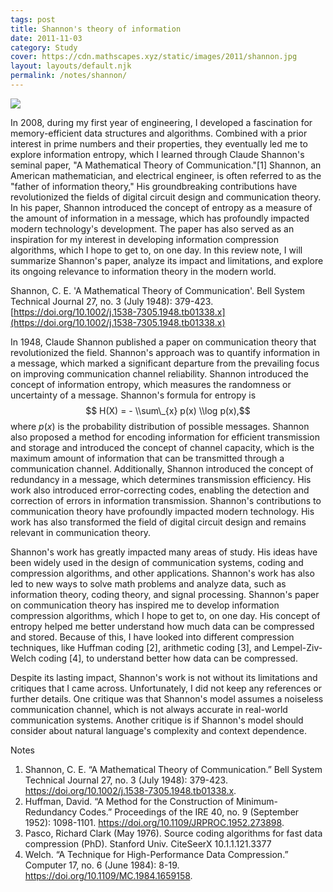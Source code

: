 ```yaml
---
tags: post
title: Shannon's theory of information
date: 2011-11-03
category: Study
cover: https://cdn.mathscapes.xyz/static/images/2011/shannon.jpg
layout: layouts/default.njk
permalink: /notes/shannon/
--- 
```


<img src="https://cdn.mathscapes.xyz/static/images/2011/shannon.jpg"/>
 
In 2008, during my first year of engineering, I developed a fascination for memory-efficient data structures and algorithms. Combined with a prior interest in prime numbers and their properties, they eventually led me to explore information entropy, which I learned through Claude Shannon's seminal paper, "A Mathematical Theory of Communication."[1] Shannon, an American mathematician, and electrical engineer, is often referred to as the "father of information theory," His groundbreaking contributions have revolutionized the fields of digital circuit design and communication theory. In his paper, Shannon introduced the concept of entropy as a measure of the amount of information in a message, which has profoundly impacted modern technology's development. The paper has also served as an inspiration for my interest in developing information compression algorithms, which I hope to get to, on one day. In this review note, I will summarize Shannon's paper, analyze its impact and limitations, and explore its ongoing relevance to information theory in the modern world.

Shannon, C. E. 'A Mathematical Theory of Communication'. Bell System Technical Journal 27, no. 3 (July 1948): 379-423. [https://doi.org/10.1002/j.1538-7305.1948.tb01338.x](https://doi.org/10.1002/j.1538-7305.1948.tb01338.x)
 
In 1948, Claude Shannon published a paper on communication theory that revolutionized the field. Shannon's approach was to quantify information in a message, which marked a significant departure from the prevailing focus on improving communication channel reliability. Shannon introduced the concept of information entropy, which measures the randomness or uncertainty of a message. Shannon's formula for entropy is $$ H(X) = - \\sum\_{x} p(x) \\log p(x),$$ where $p(x)$ is the probability distribution of possible messages. Shannon also proposed a method for encoding information for efficient transmission and storage and introduced the concept of channel capacity, which is the maximum amount of information that can be transmitted through a communication channel. Additionally, Shannon introduced the concept of redundancy in a message, which determines transmission efficiency. His work also introduced error-correcting codes, enabling the detection and correction of errors in information transmission. Shannon's contributions to communication theory have profoundly impacted modern technology. His work has also transformed the field of digital circuit design and remains relevant in communication theory.

Shannon's work has greatly impacted many areas of study. His ideas have been widely used in the design of communication systems, coding and compression algorithms, and other applications. Shannon's work has also led to new ways to solve math problems and analyze data, such as information theory, coding theory, and signal processing. Shannon's paper on communication theory has inspired me to develop information compression algorithms, which I hope to get to, on one day. His concept of entropy helped me better understand how much data can be compressed and stored. Because of this, I have looked into different compression techniques, like Huffman coding [2], arithmetic coding [3], and Lempel-Ziv-Welch coding [4], to understand better how data can be compressed.

Despite its lasting impact, Shannon's work is not without its limitations and critiques that I came across. Unfortunately, I did not keep any references or further details. One critique was that Shannon's model assumes a noiseless communication channel, which is not always accurate in real-world communication systems. Another critique is if Shannon's model should consider about natural language's complexity and context dependence.

Notes 

1.  Shannon, C. E. “A Mathematical Theory of Communication.” Bell System Technical Journal 27, no. 3 (July 1948): 379-423. https://doi.org/10.1002/j.1538-7305.1948.tb01338.x.
2.  Huffman, David. “A Method for the Construction of Minimum-Redundancy Codes.” Proceedings of the IRE 40, no. 9 (September 1952): 1098-1101. https://doi.org/10.1109/JRPROC.1952.273898.
3.  Pasco, Richard Clark (May 1976). Source coding algorithms for fast data compression (PhD). Stanford Univ. CiteSeerX 10.1.1.121.3377
4.  Welch. “A Technique for High-Performance Data Compression.” Computer 17, no. 6 (June 1984): 8-19. https://doi.org/10.1109/MC.1984.1659158.